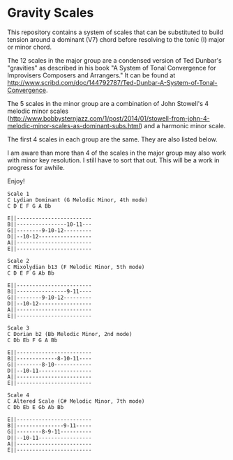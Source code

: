 Gravity Scales
==============

This repository contains a system of scales that can be substituted to build tension around a dominant (V7) chord before resolving to the tonic (I) major or minor chord.

The 12 scales in the major group are a condensed version of Ted Dunbar's "gravities" as described in his book "A System of Tonal Convergence for Improvisers Composers and Arrangers." It can be found at http://www.scribd.com/doc/144792787/Ted-Dunbar-A-System-of-Tonal-Convergence.

The 5 scales in the minor group are a combination of John Stowell's 4 melodic minor scales (http://www.bobbysternjazz.com/1/post/2014/01/stowell-from-john-4-melodic-minor-scales-as-dominant-subs.html) and a harmonic minor scale.

The first 4 scales in each group are the same. They are also listed below.

I am aware than more than 4 of the scales in the major group may also work with minor key resolution.  I still have to sort that out.  This will be a work in progress for awhile.

Enjoy!

```
Scale 1
C Lydian Dominant (G Melodic Minor, 4th mode)
C D E F G A Bb

E||------------------------
B||----------------10-11---
G||--------9-10-12---------
D||--10-12-----------------
A||------------------------
E||------------------------

Scale 2
C Mixolydian b13 (F Melodic Minor, 5th mode)
C D E F G Ab Bb

E||------------------------
B||----------------9-11----
G||--------9-10-12---------
D||--10-12-----------------
A||------------------------
E||------------------------

Scale 3
C Dorian b2 (Bb Melodic Minor, 2nd mode)
C Db Eb F G A Bb

E||------------------------
B||-------------8-10-11----
G||--------8-10------------
D||--10-11-----------------
A||------------------------
E||------------------------

Scale 4
C Altered Scale (C# Melodic Minor, 7th mode)
C Db Eb E Gb Ab Bb

E||------------------------
B||---------------9-11-----
G||--------8-9-11----------
D||--10-11-----------------
A||------------------------
E||------------------------
```